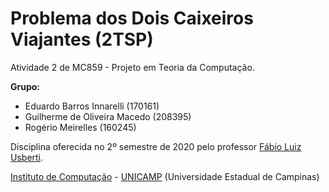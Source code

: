 Problema dos Dois Caixeiros Viajantes (2TSP)
================================

Atividade 2 de MC859 - Projeto em Teoria da Computação.

**Grupo:**
  - Eduardo Barros Innarelli (170161)
  - Guilherme de Oliveira Macedo (208395)
  - Rogério Meirelles (160245)

Disciplina oferecida no 2º semestre de 2020 pelo professor [Fábio Luiz Usberti](https://www.ic.unicamp.br/~fusberti/).

[Instituto de Computação](http://ic.unicamp.br/) - [UNICAMP](http://www.unicamp.br/unicamp/) (Universidade Estadual de Campinas)
